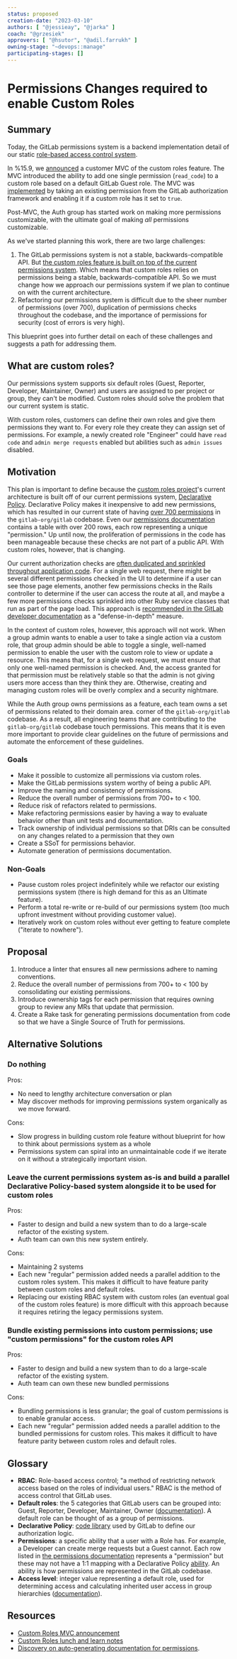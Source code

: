 ```yaml
---
status: proposed
creation-date: "2023-03-10"
authors: [ "@jessieay", "@jarka" ]
coach: "@grzesiek"
approvers: [ "@hsutor", "@adil.farrukh" ]
owning-stage: "~devops::manage"
participating-stages: []
---
```


# Permissions Changes required to enable Custom Roles

## Summary

Today, the GitLab permissions system is a backend implementation detail of our
static [role-based access control system](../../../user/permissions.md#roles).

In %15.9, we [announced](https://about.gitlab.com/blog/2023/03/08/expanding-guest-capabilities-in-gitlab-ultimate/)
a customer MVC of the custom roles feature. The MVC introduced the ability to
add one single permission (`read_code`) to a custom role based on a default
GitLab Guest role. The MVC was [implemented](https://gitlab.com/gitlab-org/gitlab/-/merge_requests/106256) by
taking an existing permission from the GitLab authorization framework and
enabling it if a custom role has it set to `true`.

Post-MVC, the Auth group has started work on making more permissions
customizable, with the ultimate goal of making *all* permissions customizable.

As we've started planning this work, there are two large challenges:

1. The GitLab permissions system is not a stable, backwards-compatible API.
    But [the custom roles feature is built on top of the current permissions system](https://gitlab.com/gitlab-org/gitlab/-/issues/352891#note_993031741).
    Which means that custom roles relies on permissions being a stable,
    backwards-compatible API. So we must change how we approach our permissions
    system if we plan to continue on with the current architecture.
1. Refactoring our permissions system is difficult due to the sheer number of
   permissions (over 700), duplication of permissions checks throughout the
   codebase, and the importance of permissions for security (cost
   of errors is very high).

This blueprint goes into further detail on each of these challenges and suggests
a path for addressing them.

## What are custom roles?

Our permissions system supports six default roles (Guest, Reporter, Developer, Maintainer, Owner) and users are assigned to per project or group, they can't be modified. Custom roles should solve the problem that our current system is static.

With custom roles, customers can define their own roles and give them permissions they want to. For every role they create they can assign set of permissions. For example, a newly created role "Engineer" could have `read code` and `admin merge requests` enabled but abilities such as `admin issues` disabled.

## Motivation

This plan is important to define because the [custom roles project](https://gitlab.com/groups/gitlab-org/-/epics/4035)'s
current architecture is built off of our current permissions system, [Declarative Policy](https://gitlab.com/gitlab-org/ruby/gems/declarative-policy).
Declarative Policy makes it inexpensive to add new permissions, which has
resulted in our current state of having [over 700 permissions](https://gitlab.com/gitlab-org/gitlab/-/issues/393454#more-context)
in the `gitlab-org/gitlab` codebase. Even our [permissions documentation](../../../user/permissions.md)
contains a table with over 200 rows, each row representing a unique
"permission." Up until now, the proliferation of permissions in the code has
been manageable because these checks are not part of a public API. With custom
roles, however, that is changing.

Our current authorization checks are [often duplicated and sprinkled throughout application code](https://gitlab.com/gitlab-org/gitlab/-/issues/352891#note_958192650). For a single web request, there might be several different
permissions checked in the UI to determine if a user can see those page
elements, another few permissions checks in the Rails controller to determine if
the user can access the route at all, and maybe a few more permissions checks
sprinkled into other Ruby service classes that run as part of the page load.
This approach is [recommended in the GitLab developer documentation](../../../development/permissions/authorizations.md#where-should-permissions-be-checked)
as a "defense-in-depth" measure.

In the context of custom roles, however, this approach will not work. When a
group admin wants to enable a user to take a single action via a custom role,
that group admin should be able to toggle a single, well-named permission to
enable the user with the custom role to view or update a resource. This means
that, for a single web request, we must ensure that only one well-named
permission is checked. And, the access granted for that permission must be
relatively stable so that the admin is not giving users more access than they
think they are. Otherwise, creating and managing custom roles will be overly
complex and a security nightmare.

While the Auth group owns permissions as a feature, each team owns a set of permissions related to their domain area.
corner of the `gitlab-org/gitlab` codebase. As a result, all engineering teams that
are contributing to the `gitlab-org/gitlab` codebase touch permissions. This
means that it is even more important to provide clear guidelines on the future
of permissions and automate the enforcement of these guidelines.

### Goals

- Make it possible to customize all permissions via custom roles.
- Make the GitLab permissions system worthy of being a public API.
- Improve the naming and consistency of permissions.
- Reduce the overall number of permissions from 700+ to < 100.
- Reduce risk of refactors related to permissions.
- Make refactoring permissions easier by having a way to evaluate behavior other than unit tests and documentation.
- Track ownership of individual permissions so that DRIs can be consulted on any changes related to a permission that they own
- Create a SSoT for permissions behavior.
- Automate generation of permissions documentation.

### Non-Goals

- Pause custom roles project indefinitely while we refactor our existing permissions system (there is high demand for this as an Ultimate feature).
- Perform a total re-write or re-build of our permissions system (too much upfront investment without providing customer value).
- Iteratively work on custom roles without ever getting to feature complete ("iterate to nowhere").

## Proposal

1. Introduce a linter that ensures all new permissions adhere to naming
   conventions.
1. Reduce the overall number of permissions from 700+ to < 100 by consolidating
   our existing permissions.
1. Introduce ownership tags for each permission that requires owning group to
   review any MRs that update that permission.
1. Create a Rake task for generating permissions documentation from code so that
   we have a Single Source of Truth for permissions.

## Alternative Solutions

### Do nothing

Pros:

- No need to lengthy architecture conversation or plan
- May discover methods for improving permissions system organically as we move
  forward.

Cons:

- Slow progress in building custom role feature without blueprint for how to
  think about permissions system as a whole
- Permissions system can spiral into an unmaintainable code if we iterate on it without a strategically important vision.

### Leave the current permissions system as-is and build a parallel Declarative Policy-based system alongside it to be used for custom roles

Pros:

- Faster to design and build a new system than to do a large-scale refactor of the existing system.
- Auth team can own this new system entirely.

Cons:

- Maintaining 2 systems
- Each new "regular" permission added needs a parallel addition to the
  custom roles system. This makes it difficult to have feature parity between
  custom roles and default roles.
- Replacing our existing RBAC system with custom roles (an eventual goal of the
  custom roles feature) is more difficult with this approach because it requires
  retiring the legacy permissions system.

### Bundle existing permissions into custom permissions; use "custom permissions" for the custom roles API

Pros:

- Faster to design and build a new system than to do a large-scale refactor of the existing system.
- Auth team can own these new bundled permissions

Cons:

- Bundling permissions is less granular; the goal of custom permissions is to
  enable granular access.
- Each new "regular" permission added needs a parallel addition to the
  bundled permissions for custom roles. This makes it difficult to have feature
  parity between custom roles and default roles.

## Glossary

- **RBAC**: Role-based access control; "a method of restricting network access based
  on the roles of individual users." RBAC is the method of access control that
  GitLab uses.
- **Default roles**: the 5 categories that GitLab users can be grouped into: Guest,
  Reporter, Developer, Maintainer, Owner ([documentation](../../../user/permissions.md#roles)).
  A default role can be thought of as a group of permissions.
- **Declarative Policy**: [code library](https://gitlab.com/gitlab-org/ruby/gems/declarative-policy/)
  used by GitLab to define our authorization logic.
- **Permissions**: a specific ability that a user with a Role has. For example, a
  Developer can create merge requests but a Guest cannot. Each row listed in
  [the permissions documentation](../../../user/permissions.md#project-members-permissions)
  represents a "permission" but these may not have a 1:1 mapping with a Declarative Policy
  [ability](https://gitlab.com/gitlab-org/ruby/gems/declarative-policy/-/blob/main/doc/defining-policies.md#invocation).
  An ability is how permissions are represented in the GitLab codebase.
- **Access level**: integer value representing a default role, used for determining access and calculating inherited user access in group hierarchies ([documentation](../../../api/access_requests.md#valid-access-levels)).

## Resources

- [Custom Roles MVC announcement](https://github.blog/changelog/2021-10-27-enterprise-organizations-can-now-create-custom-repository-roles/)
- [Custom Roles lunch and learn notes](https://docs.google.com/document/d/1x2ExhGJl2-nEibTaQE_7e5w2sDCRRHiakrBYDspPRqw/edit#)
- [Discovery on auto-generating documentation for permissions](https://gitlab.com/gitlab-org/gitlab/-/issues/352891#note_989392294).
